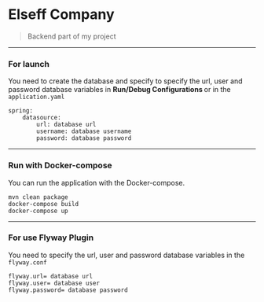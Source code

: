 # Elseff Company

>Backend part of my project

<hr/>

### For launch
You need to create the database and specify to specify the url, user and password database variables
in <b> Run/Debug Configurations </b> or in the `application.yaml`

```
spring:
    datasource:
        url: database url
        username: database username
        password: database password 
```
<hr/>

### Run with Docker-compose
You can run the application with the Docker-compose.

```
mvn clean package
docker-compose build
docker-compose up
```
<hr/>

### For use Flyway Plugin
You need to specify the url, user and password database variables in the `flyway.conf`

```
flyway.url= database url
flyway.user= database user
flyway.password= database password
```
